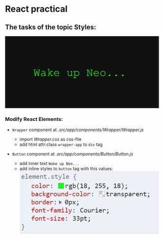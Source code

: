 # React practical

## The tasks of the topic Styles:

![Wake up Neo](./img/docs.png)

### Modify React Elements:
- `Wrapper` component at *.src/app/components/Wrapper/Wrapper.js*
    - import *Wrapper.css* as css-file
    - add html attr:class `wrapper-app` to `div` tag

- `Button` component at *.src/app/components/Button/Button.js*
    - add inner text `Wake up Neo...`
    - add inline styles to `button` tag with this values:
    ![](./img/button-style.png)
    